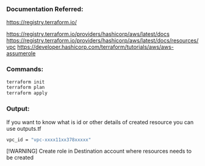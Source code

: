 ### Documentation Referred:

https://registry.terraform.io/

https://registry.terraform.io/providers/hashicorp/aws/latest/docs
https://registry.terraform.io/providers/hashicorp/aws/latest/docs/resources/vpc
https://developer.hashicorp.com/terraform/tutorials/aws/aws-assumerole

### Commands:

```sh
terraform init
terraform plan
terraform apply
```

### Output:

If you want to know what is id or other details of created resource you can use outputs.tf

```sh
vpc_id = "vpc-xxxx11xx378xxxxx"
```

[!WARNING]
Create role in Destination account where resources needs to be created

